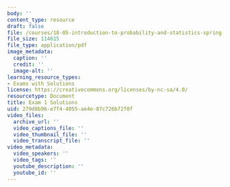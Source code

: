 ```yaml
---
body: ''
content_type: resource
draft: false
file: /courses/18-05-introduction-to-probability-and-statistics-spring-2022/mit18_05_s22_exam01_sol.pdf
file_size: 114615
file_type: application/pdf
image_metadata:
  caption: ''
  credit: ''
  image-alt: ''
learning_resource_types:
- Exams with Solutions
license: https://creativecommons.org/licenses/by-nc-sa/4.0/
resourcetype: Document
title: Exam 1 Solutions
uid: 279d8b96-e7f4-4055-ae4e-87c726b72f0f
video_files:
  archive_url: ''
  video_captions_file: ''
  video_thumbnail_file: ''
  video_transcript_file: ''
video_metadata:
  video_speakers: ''
  video_tags: ''
  youtube_description: ''
  youtube_id: ''
---
```

